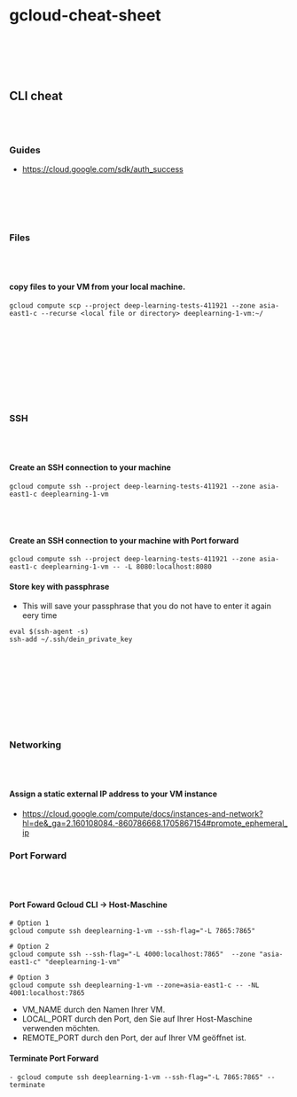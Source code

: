 # gcloud-cheat-sheet


<br><br>
<br><br>

## CLI cheat

<br><br>

### Guides
- https://cloud.google.com/sdk/auth_success





<br><br>
<br><br>

### Files

<br><br>

#### copy files to your VM from your local machine.
```shell
gcloud compute scp --project deep-learning-tests-411921 --zone asia-east1-c --recurse <local file or directory> deeplearning-1-vm:~/
```














<br><br>
<br><br>
<br><br>
<br><br>

### SSH

<br><br>

#### Create an SSH connection to your machine 
```shell
gcloud compute ssh --project deep-learning-tests-411921 --zone asia-east1-c deeplearning-1-vm
```

<br><br>

#### Create an SSH connection to your machine with Port forward
```shell
gcloud compute ssh --project deep-learning-tests-411921 --zone asia-east1-c deeplearning-1-vm -- -L 8080:localhost:8080
```

#### Store key with passphrase
- This will save your passphrase that you do not have to enter it again eery time
```shell
eval $(ssh-agent -s)
ssh-add ~/.ssh/dein_private_key
```













<br><br>
<br><br>
<br><br>
<br><br>


### Networking

<br><br>

#### Assign a static external IP address to your VM instance
- https://cloud.google.com/compute/docs/instances-and-network?hl=de&_ga=2.160108084.-860786668.1705867154#promote_ephemeral_ip






### Port Forward

<br><br>

#### Port Foward Gcloud CLI -> Host-Maschine 
```shell
# Option 1
gcloud compute ssh deeplearning-1-vm --ssh-flag="-L 7865:7865"

# Option 2
gcloud compute ssh --ssh-flag="-L 4000:localhost:7865"  --zone "asia-east1-c" "deeplearning-1-vm"

# Option 3
gcloud compute ssh deeplearning-1-vm --zone=asia-east1-c -- -NL 4001:localhost:7865
```
- VM_NAME durch den Namen Ihrer VM.
- LOCAL_PORT durch den Port, den Sie auf Ihrer Host-Maschine verwenden möchten.
- REMOTE_PORT durch den Port, der auf Ihrer VM geöffnet ist.

#### Terminate Port Forward
```shel
- gcloud compute ssh deeplearning-1-vm --ssh-flag="-L 7865:7865" --terminate
```
